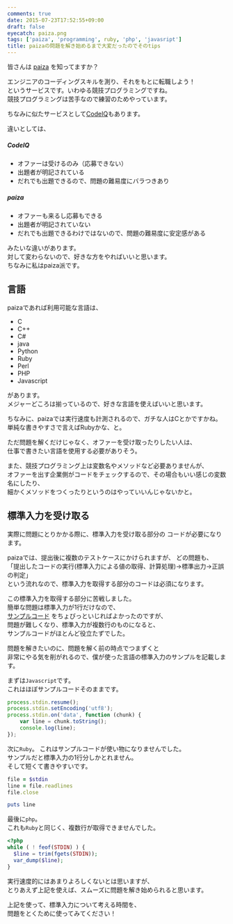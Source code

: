 ```yaml
---
comments: true
date: 2015-07-23T17:52:55+09:00
draft: false
eyecatch: paiza.png
tags: ['paiza', 'programming', ruby, 'php', 'javasript']
title: paizaの問題を解き始めるまで大変だったのでそのtips
---
```


皆さんは
[paiza](https://paiza.jp 'paiza')
を知ってますか？

エンジニアのコーディングスキルを測り、それをもとに転職しよう！  
というサービスです。いわゆる競技プログラミングですね。  
競技プログラミングは苦手なので練習のためやっています。

ちなみに似たサービスとして[CodeIQ](https://codeiq.jp/ 'CodeIQ')もあります。

違いとしては、

##### CodeIQ

+ オファーは受けるのみ（応募できない）
+ 出題者が明記されている
+ だれでも出題できるので、問題の難易度にバラつきあり

##### paiza

+ オファーも来るし応募もできる
+ 出題者が明記されていない
+ だれでも出題できるわけではないので、問題の難易度に安定感がある

みたいな違いがあります。  
対して変わらないので、好きな方をやればいいと思います。  
ちなみに私はpaiza派です。

## 言語

paizaであれば利用可能な言語は、

+ C
+ C++
+ C#
+ java
+ Python
+ Ruby
+ Perl
+ PHP
+ Javascript

があります。  
メジャーどころは揃っているので、好きな言語を使えばいいと思います。

ちなみに、paizaでは実行速度も計測されるので、ガチな人はCとかですかね。  
単純な書きやすさで言えばRubyかな、と。

ただ問題を解くだけじゃなく、オファーを受け取ったりしたい人は、  
仕事で書きたい言語を使用する必要がありそう。  

また、競技プログラミング上は変数名やメソッドなど必要ありませんが、  
オファーを出す企業側がコードをチェックするので、その場合もいい感じの変数名にしたり、  
細かくメソッドをつくったりというのはやっていいんじゃないかと。

## 標準入力を受け取る

実際に問題にとりかかる際に、標準入力を受け取る部分の
コードが必要になります。

paizaでは、提出後に複数のテストケースにかけられますが、  どの問題も、  
「提出したコードの実行(標準入力による値の取得、計算処理)→標準出力→正誤の判定」  
という流れなので、標準入力を取得する部分のコードは必須になります。  

この標準入力を取得する部分に苦戦しました。  
簡単な問題は標準入力が1行だけなので、  
[サンプルコード](http://paiza.jp/guide/samplecode 'サンプルコード')
をちょびっといじればよかったのですが、  
問題が難しくなり、標準入力が複数行のものになると、  
サンプルコードがほとんど役立たずでした。

問題を解きたいのに、問題を解く前の時点でつまずくと  
非常にやる気を削がれるので、僕が使った言語の標準入力のサンプルを記載します。

まずは`Javascript`です。  
これはほぼサンプルコードそのままです。

```javascript
process.stdin.resume();
process.stdin.setEncoding('utf8');
process.stdin.on('data', function (chunk) {
    var line = chunk.toString();
    console.log(line);
});

```

次に`Ruby`。
これはサンプルコードが使い物になりませんでした。  
サンプルだと標準入力の1行分しかとれません。  
そして短くて書きやすいです。

```ruby
file = $stdin
line = file.readlines
file.close

puts line
```

最後に`php`。  
これも`Ruby`と同じく、複数行が取得できませんでした。

```php
<?php
while ( ! feof(STDIN) ) {
  $line = trim(fgets(STDIN));
  var_dump($line);
}
```

実行速度的にはあまりよろしくないとは思いますが、  
とりあえず上記を使えば、スムーズに問題を解き始められると思います。

上記を使って、標準入力について考える時間を、  
問題をとくために使ってみてください！
